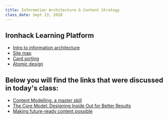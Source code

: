 ```yaml
---
title: Information Architecture & Content Strategy
class_date: Sept 13, 2018
---
```


Ironhack Learning Platform
----------

- [Intro to information architecture](http://learn.ironhack.com/#/learning_unit/5023)
- [Site map](http://learn.ironhack.com/#/learning_unit/5024)
- [Card sorting](http://learn.ironhack.com/#/learning_unit/5026)
- [Atomic design](http://learn.ironhack.com/#/learning_unit/5080)

Below you will find the links that were discussed in today's class:
----------

- [Content Modelling, a master skill](https://alistapart.com/article/content-modelling-a-master-skill)
- [The Core Model: Designing Inside Out for Better Results](https://alistapart.com/article/the-core-model-designing-inside-out-for-better-results)
- [Making future-ready content possible](https://rosenfeldmedia.com/content-everywhere/content-modeling/)

